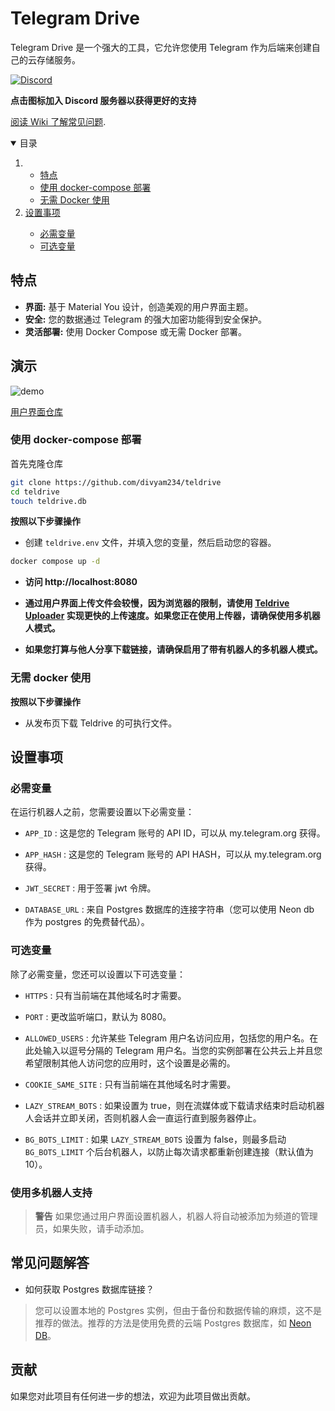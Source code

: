 # Telegram Drive

Telegram Drive 是一个强大的工具，它允许您使用 Telegram 作为后端来创建自己的云存储服务。

[![Discord](https://img.shields.io/discord/1142377485737148479?label=discord&logo=discord&style=flat-square&logoColor=white)](https://discord.gg/J2gVAZnHfP) 

**点击图标加入 Discord 服务器以获得更好的支持**

[阅读 Wiki 了解常见问题](https://github.com/divyam234/teldrive/wiki).

<details open="open">
  <summary>目录</summary>
  <ol>
    <li>
      <ul>
      <li>
      <a href="#features">特点</a>
    </li>
        <li><a href="#deploy-using-docker-compose">使用 docker-compose 部署</a></li>
       <li><a href="#use-without-docker">无需 Docker 使用</a></li>
      </ul>
    </li>
    <li><a href="#setting-up-things">设置事项</a></li>
    <ul>
      <li><a href="#mandatory-vars">必需变量</a></li>
      <li><a href="#optional-vars">可选变量</a></li>
    </ul>
  </ol>
</details>

## 特点

- **界面:** 基于 Material You 设计，创造美观的用户界面主题。
- **安全:** 您的数据通过 Telegram 的强大加密功能得到安全保护。
- **灵活部署:** 使用 Docker Compose 或无需 Docker 部署。


## 演示

![demo](./public/demo.png)

[用户界面仓库](https://github.com/divyam234/teldrive-ui)


### 使用 docker-compose 部署
首先克隆仓库
```sh
git clone https://github.com/divyam234/teldrive
cd teldrive
touch teldrive.db
```

**按照以下步骤操作**

- 创建 `teldrive.env` 文件，并填入您的变量，然后启动您的容器。

```sh
docker compose up -d
```
- **访问 http://localhost:8080**
- **通过用户界面上传文件会较慢，因为浏览器的限制，请使用 [Teldrive Uploader](https://github.com/divyam234/teldrive-upload) 实现更快的上传速度。如果您正在使用上传器，请确保使用多机器人模式。**

- **如果您打算与他人分享下载链接，请确保启用了带有机器人的多机器人模式。**


### 无需 docker 使用

**按照以下步骤操作**

- 从发布页下载 Teldrive 的可执行文件。


## 设置事项

### 必需变量
在运行机器人之前，您需要设置以下必需变量：

- `APP_ID` : 这是您的 Telegram 账号的 API ID，可以从 my.telegram.org 获得。

- `APP_HASH` : 这是您的 Telegram 账号的 API HASH，可以从 my.telegram.org 获得。

- `JWT_SECRET` : 用于签署 jwt 令牌。

- `DATABASE_URL` : 来自 Postgres 数据库的连接字符串（您可以使用 Neon db 作为 postgres 的免费替代品）。

### 可选变量
除了必需变量，您还可以设置以下可选变量：
- `HTTPS` : 只有当前端在其他域名时才需要。
- `PORT` : 更改监听端口，默认为 8080。
- `ALLOWED_USERS` : 允许某些 Telegram 用户名访问应用，包括您的用户名。在此处输入以逗号分隔的 Telegram 用户名。当您的实例部署在公共云上并且您希望限制其他人访问您的应用时，这个设置是必需的。
- `COOKIE_SAME_SITE` : 只有当前端在其他域名时才需要。

- `LAZY_STREAM_BOTS` : 如果设置为 true，则在流媒体或下载请求结束时启动机器人会话并立即关闭，否则机器人会一直运行直到服务器停止。

- `BG_BOTS_LIMIT` : 如果 `LAZY_STREAM_BOTS` 设置为 false，则最多启动 `BG_BOTS_LIMIT` 个后台机器人，以防止每次请求都重新创建连接（默认值为 10）。


### 使用多机器人支持

> **警告**
> 如果您通过用户界面设置机器人，机器人将自动被添加为频道的管理员，如果失败，请手动添加。


## 常见问题解答

- 如何获取 Postgres 数据库链接？
> 您可以设置本地的 Postgres 实例，但由于备份和数据传输的麻烦，这不是推荐的做法。推荐的方法是使用免费的云端 Postgres 数据库，如 [Neon DB](https://neon.tech/)。


## 贡献

如果您对此项目有任何进一步的想法，欢迎为此项目做出贡献。
